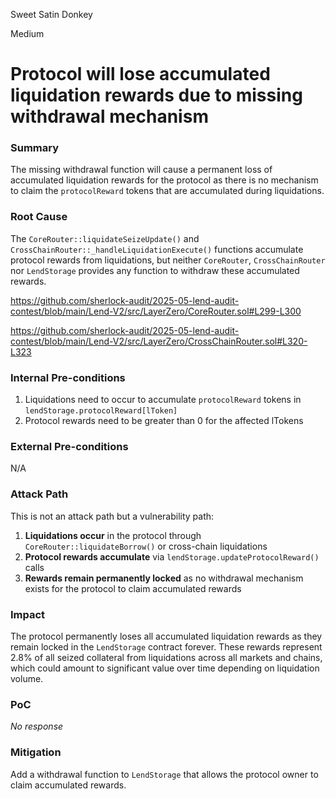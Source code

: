 Sweet Satin Donkey

Medium

# Protocol will lose accumulated liquidation rewards due to missing withdrawal mechanism

### Summary

The missing withdrawal function will cause a permanent loss of accumulated liquidation rewards for the protocol as there is no mechanism to claim the `protocolReward` tokens that are accumulated during liquidations.

### Root Cause

The `CoreRouter::liquidateSeizeUpdate()` and `CrossChainRouter::_handleLiquidationExecute()` functions accumulate protocol rewards from liquidations, but neither `CoreRouter`, `CrossChainRouter` nor `LendStorage` provides any function to withdraw these accumulated rewards.

https://github.com/sherlock-audit/2025-05-lend-audit-contest/blob/main/Lend-V2/src/LayerZero/CoreRouter.sol#L299-L300

https://github.com/sherlock-audit/2025-05-lend-audit-contest/blob/main/Lend-V2/src/LayerZero/CrossChainRouter.sol#L320-L323

### Internal Pre-conditions

1. Liquidations need to occur to accumulate `protocolReward` tokens in `lendStorage.protocolReward[lToken]`
2. Protocol rewards need to be greater than 0 for the affected lTokens

### External Pre-conditions

N/A

### Attack Path

This is not an attack path but a vulnerability path:

1. **Liquidations occur** in the protocol through `CoreRouter::liquidateBorrow()` or cross-chain liquidations
2. **Protocol rewards accumulate** via `lendStorage.updateProtocolReward()` calls
3. **Rewards remain permanently locked** as no withdrawal mechanism exists for the protocol to claim accumulated rewards

### Impact

The protocol permanently loses all accumulated liquidation rewards as they remain locked in the `LendStorage` contract forever. These rewards represent 2.8% of all seized collateral from liquidations across all markets and chains, which could amount to significant value over time depending on liquidation volume.

### PoC

_No response_

### Mitigation

Add a withdrawal function to `LendStorage` that allows the protocol owner to claim accumulated rewards.